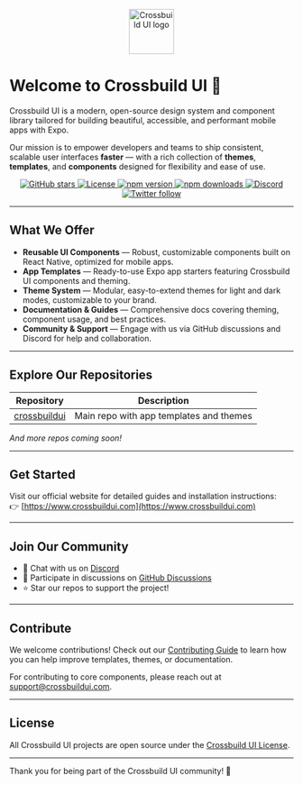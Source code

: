 <p align="center">
  <img src="https://avatars.githubusercontent.com/u/212315651?s=400&u=f6285fe443652ec5009b9b9b2efdf75fc8f8d127&v=4" height="80" alt="Crossbuild UI logo" />
</p>

# Welcome to Crossbuild UI 🚀

Crossbuild UI is a modern, open-source design system and component library tailored for building beautiful, accessible, and performant mobile apps with Expo.

Our mission is to empower developers and teams to ship consistent, scalable user interfaces **faster** — with a rich collection of **themes**, **templates**, and **components** designed for flexibility and ease of use.

<p align="center">
  <a href="https://github.com/crossbuildui/crossbuildui/stargazers">
    <img src="https://img.shields.io/github/stars/crossbuildui/crossbuildui?style=social" alt="GitHub stars" />
  </a>
  <a href="https://github.com/crossbuildui/crossbuildui/blob/main/LICENSE">
    <img src="https://img.shields.io/github/license/crossbuildui/crossbuildui" alt="License" />
  </a>
  <a href="https://www.npmjs.com/package/@crossbuildui/core">
    <img src="https://img.shields.io/npm/v/@crossbuildui/core" alt="npm version" />
  </a>
  <a href="https://www.npmjs.com/package/@crossbuildui/core">
    <img src="https://img.shields.io/npm/dm/@crossbuildui/core" alt="npm downloads" />
  </a>
  <a href="https://discord.gg/QUgPps8hUn">
    <img src="https://img.shields.io/discord/QUgPps8hUn?label=Join%20Community&logo=discord&color=5865F2" alt="Discord" />
  </a>
  <a href="https://twitter.com/crossbuildui">
    <img src="https://img.shields.io/twitter/follow/crossbuildui?style=social" alt="Twitter follow" />
  </a>
</p>

---

## What We Offer

- **Reusable UI Components** — Robust, customizable components built on React Native, optimized for mobile apps.
- **App Templates** — Ready-to-use Expo app starters featuring Crossbuild UI components and theming.
- **Theme System** — Modular, easy-to-extend themes for light and dark modes, customizable to your brand.
- **Documentation & Guides** — Comprehensive docs covering theming, component usage, and best practices.
- **Community & Support** — Engage with us via GitHub discussions and Discord for help and collaboration.

---

## Explore Our Repositories

| Repository               | Description                                      |
| ----------------------- | ------------------------------------------------|
| [crossbuildui](https://github.com/crossbuildui/crossbuildui)  | Main repo with app templates and themes           |

*And more repos coming soon!*

---

## Get Started

Visit our official website for detailed guides and installation instructions:  
👉 [https://www.crossbuildui.com](https://www.crossbuildui.com)

---

## Join Our Community

- 💬 Chat with us on [Discord](https://discord.gg/UNFyAjsp)  
- 🤝 Participate in discussions on [GitHub Discussions](https://github.com/crossbuildui/crossbuildui/discussions)  
- ⭐ Star our repos to support the project!

---

## Contribute

We welcome contributions! Check out our [Contributing Guide](https://github.com/crossbuildui/crossbuildui/blob/main/CONTRIBUTING.md) to learn how you can help improve templates, themes, or documentation.

For contributing to core components, please reach out at [support@crossbuildui.com](mailto:support@crossbuildui.com).

---

## License

All Crossbuild UI projects are open source under the [Crossbuild UI License](https://github.com/crossbuildui/crossbuildui/blob/main/LICENSE).

---

Thank you for being part of the Crossbuild UI community! 🚀
